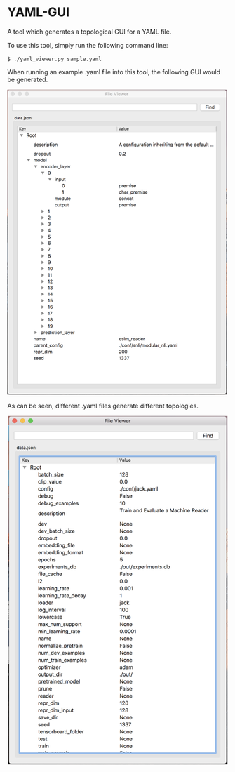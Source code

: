 # YAML-GUI
A tool which generates a topological GUI for a YAML file.

To use this tool, simply run the following command line:

```
$ ./yaml_viewer.py sample.yaml
```

When running an example .yaml file into this tool, the following GUI would be generated.

<img src="https://github.com/benedictprintz/YAML-GUI/blob/master/example1.png" style="float: middle;" width="500">


As can be seen, different .yaml files generate different topologies.

<center><img src="https://github.com/benedictprintz/YAML-GUI/blob/master/example2.png" width="500"></center>
